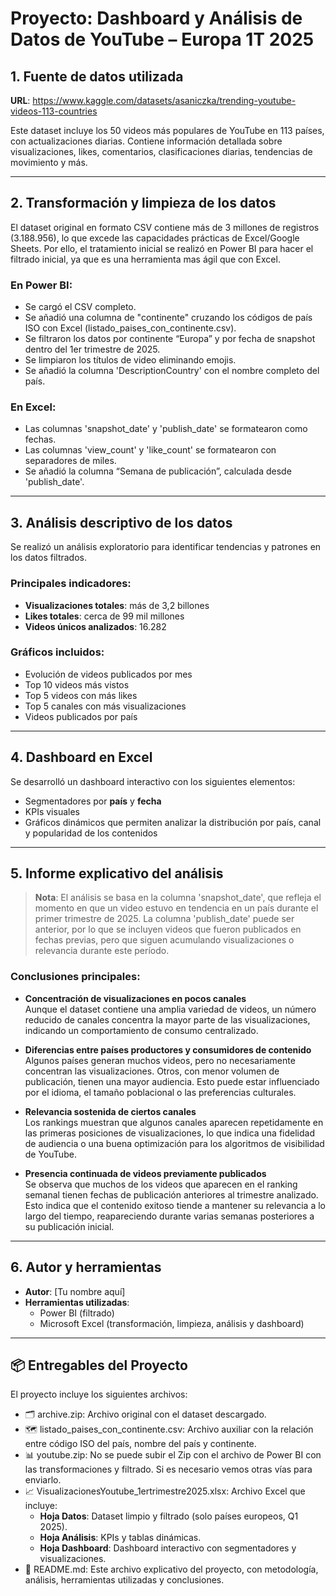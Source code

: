 
# Proyecto: Dashboard y Análisis de Datos de YouTube – Europa 1T 2025

## 1. Fuente de datos utilizada

**URL**: https://www.kaggle.com/datasets/asaniczka/trending-youtube-videos-113-countries

Este dataset incluye los 50 videos más populares de YouTube en 113 países, con actualizaciones diarias. Contiene información detallada sobre visualizaciones, likes, comentarios, clasificaciones diarias, tendencias de movimiento y más.

---

## 2. Transformación y limpieza de los datos

El dataset original en formato CSV contiene más de 3 millones de registros (3.188.956), lo que excede las capacidades prácticas de Excel/Google Sheets. Por ello, el tratamiento inicial se realizó en Power BI para hacer el filtrado inicial, ya que es una herramienta mas ágil que con Excel.

### En Power BI:
- Se cargó el CSV completo.
- Se añadió una columna de "continente" cruzando los códigos de país ISO con Excel (listado_paises_con_continente.csv).
- Se filtraron los datos por continente “Europa” y por fecha de snapshot dentro del 1er trimestre de 2025.
- Se limpiaron los títulos de video eliminando emojis.
- Se añadió la columna 'DescriptionCountry' con el nombre completo del país.

### En Excel:
- Las columnas 'snapshot_date' y 'publish_date' se formatearon como fechas.
- Las columnas 'view_count' y 'like_count' se formatearon con separadores de miles.
- Se añadió la columna “Semana de publicación”, calculada desde 'publish_date'.

---

## 3. Análisis descriptivo de los datos

Se realizó un análisis exploratorio para identificar tendencias y patrones en los datos filtrados.

### Principales indicadores:
- **Visualizaciones totales**: más de 3,2 billones
- **Likes totales**: cerca de 99 mil millones
- **Videos únicos analizados**: 16.282

### Gráficos incluidos:
- Evolución de videos publicados por mes
- Top 10 videos más vistos
- Top 5 videos con más likes
- Top 5 canales con más visualizaciones
- Videos publicados por país

---

## 4. Dashboard en Excel

Se desarrolló un dashboard interactivo con los siguientes elementos:

- Segmentadores por **país** y **fecha**
- KPIs visuales
- Gráficos dinámicos que permiten analizar la distribución por país, canal y popularidad de los contenidos

---

## 5. Informe explicativo del análisis

> **Nota**: El análisis se basa en la columna 'snapshot_date', que refleja el momento en que un video estuvo en tendencia en un país durante el primer trimestre de 2025. La columna 'publish_date' puede ser anterior, por lo que se incluyen videos que fueron publicados en fechas previas, pero que siguen acumulando visualizaciones o relevancia durante este período.

### Conclusiones principales:

- **Concentración de visualizaciones en pocos canales**  
  Aunque el dataset contiene una amplia variedad de videos, un número reducido de canales concentra la mayor parte de las visualizaciones, indicando un comportamiento de consumo centralizado.

- **Diferencias entre países productores y consumidores de contenido**  
  Algunos países generan muchos videos, pero no necesariamente concentran las visualizaciones. Otros, con menor volumen de publicación, tienen una mayor audiencia. Esto puede estar influenciado por el idioma, el tamaño poblacional o las preferencias culturales.

- **Relevancia sostenida de ciertos canales**  
  Los rankings muestran que algunos canales aparecen repetidamente en las primeras posiciones de visualizaciones, lo que indica una fidelidad de audiencia o una buena optimización para los algoritmos de visibilidad de YouTube.

- **Presencia continuada de videos previamente publicados**  
  Se observa que muchos de los videos que aparecen en el ranking semanal tienen fechas de publicación anteriores al trimestre analizado. Esto indica que el contenido exitoso tiende a mantener su relevancia a lo largo del tiempo, reapareciendo durante varias semanas posteriores a su publicación inicial.

---

## 6. Autor y herramientas

- **Autor**: [Tu nombre aquí]
- **Herramientas utilizadas**:
  - Power BI (filtrado)
  - Microsoft Excel (transformación, limpieza, análisis y dashboard)

---

## 📦 Entregables del Proyecto

El proyecto incluye los siguientes archivos:

- 🗂️ archive.zip: Archivo original con el dataset descargado.
- 🗺️ listado_paises_con_continente.csv: Archivo auxiliar con la relación entre código ISO del país, nombre del país y continente.
- 📊 youtube.zip: No se puede subir el Zip con el archivo de Power BI con las transformaciones y filtrado. Si es necesario vemos otras vías para enviarlo.
- 📈 VisualizacionesYoutube_1ertrimestre2025.xlsx: Archivo Excel que incluye:
  - **Hoja Datos**: Dataset limpio y filtrado (solo países europeos, Q1 2025).
  - **Hoja Análisis**: KPIs y tablas dinámicas.
  - **Hoja Dashboard**: Dashboard interactivo con segmentadores y visualizaciones.
- 📄 README.md: Este archivo explicativo del proyecto, con metodología, análisis, herramientas utilizadas y conclusiones.

